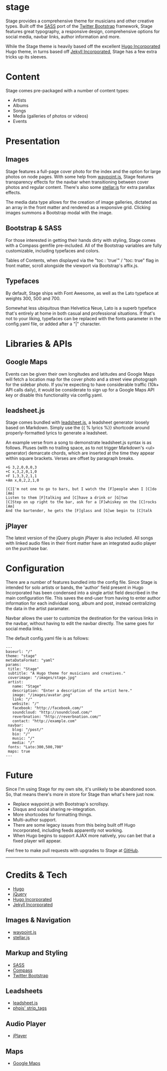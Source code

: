 stage
=====

Stage provides a comprehensive theme for musicians and other creative types. Built off the [SASS](http://sass-lang.com/) port of the [Twitter Bootstrap](http://getbootstrap.com/) framework, Stage features great typography, a responsive design, comprehensive options for social media, navbar links, author information and more.

While the Stage theme is heavily based off the excellent [Hugo Incorporated](https://github.com/nilproductions/hugo-incorporated) Hugo theme, in turns based off [Jekyll Incorporated](https://github.com/kippt/jekyll-incorporated), Stage has a few extra tricks up its sleeves.

# Content

Stage comes pre-packaged with a number of content types:

* Artists
* Albums
* Songs
* Media (galleries of photos or videos)
* Events

# Presentation

## Images

Stage features a full-page cover photo for the index and the option for large photos on node pages. With some help from [waypoint.js](http://imakewebthings.com/jquery-waypoints/), Stage features  transparency effects for the navbar when transitioning between cover photos and regular content. There's also some [stellar.js](http://markdalgleish.com/projects/stellar.js/) for extra parallax effects.

The media data type allows for the creation of image galleries, dictated as an array in the front matter and rendered as a responsive grid. Clicking images summons a Bootstrap modal with the image.

## Bootstrap & SASS

For those interested in getting their hands dirty with styling, Stage comes with a Compass gemfile  pre-included. All of the Bootstrap variables are fully customizable, including typefaces and colors.

Tables of Contents, when displayed via the "toc : 'true'" / "toc: true" flag in front matter, scroll alongside the viewport via Bootstrap's affix.js.

## Typefaces

By default, Stage ships with Font Awesome, as well as the Lato typeface at weights 300, 500 and 700.

Somewhat less ubiquitous than Helvetica Neue, Lato is a superb typeface that's entirely at home in both casual and professional situations. If that's not to your liking, typefaces can be replaced with the fonts parameter in the config.yaml file, or added after a "|" character.

# Libraries & APIs

## Google Maps

Events can be given their own longitudes and latitudes and Google Maps will fetch a location map for the cover photo and a street view photograph for the sidebar photo. If you're expecting to have considerable traffic (10k+ API calls daily), it would be considerate to sign up for a Google Maps API key or disable this functionality via config.yaml.

## leadsheet.js

Stage comes bundled with [leadsheet.js](https://github.com/gilesdring/js-leadsheet), a leadsheet generator loosely based on Markdown. Simply use the {{ % lyrics %}} shortcode around properly-formatted lyrics to generate a leadsheet.

An example verse from a song to demonstrate leadsheet.js syntax is as follows. Pluses (with no trailing space, as to not trigger Markdown's &lt;ul&gt; generator) demarcate chords, which are inserted at the time they appear within square brackets. Verses are offset by paragraph breaks.

```
+G 3,2,0,0,0,3
+C x,3,2,0,1,0
+F 1,3,3,2,1,1
+Am x,0,2,2,1,0

[C]I'm not one to go to bars, but I watch the [F]people when I [C]do [Am]
Listen to them [F]talking and [C]have a drink or [G]two
[C]Step on up right to the bar, ask for a [F]whiskey on the [C]rocks [Am]
And the bartender, he gets the [F]glass and [G]we begin to [C]talk
```

## jPlayer

The latest version of the jQuery plugin jPlayer is also included. All songs with linked audio files in their front matter have an integrated audio player on the purchase bar.

# Configuration

There are a number of features bundled into the config file. Since Stage is intended for solo artists or bands, the 'author' field present in Hugo Incorporated has been condensed into a single artist field described in the main configuration file. This saves the end-user from having to enter author information for each individual song, album and post, instead centralizing the data in the artist paramater.

Navbar allows the user to customize the destination for the various links in the navbar, without having to edit the navbar directly. The same goes for social media links.

The default config.yaml file is as follows:

```
---
baseurl: "/"
theme: "stage"
metaDataFormat: "yaml"
params:
 title: "Stage"
 subtitle: "A Hugo theme for musicians and creatives."
 coverimage: "/images/stage.jpg"
 artist:
   name: "Stage"
   description: "Enter a description of the artist here."
   image: "/images/avatar.png"
   link: "/"
   website: "/"
   facebook: "http://facebook.com/"
   soundcloud: "http://soundcloud.com/"
   reverbnation: "http://reverbnation.com/"
   contact: "http://example.com"
 navbar:
   blog: "/post/"
   bio: "/"
   music: "/"
   media: "/"
 fonts: "Lato:300,500,700"
 maps: true
---
```

# Future

Since I'm using Stage for my own site, it's unlikely to be abandoned soon. So, that means there's more in store for Stage than what's here just now.

- Replace waypoint.js with Bootstrap's scrollspy.
- Disqus and social sharing re-integration.
- More shortcodes for formatting things.
- Multi-author support.
- There are some legacy issues from this being built off Hugo Incorporated, including feeds apparently not working.
- When Hugo begins to support AJAX more natively, you can bet that a fixed player will appear.

Feel free to make pull requests with upgrades to Stage at [GitHub](http://github.com/noahlange/stage).

***

# Credits & Tech
* [Hugo](http://hugo.spf13.com)
* [jQuery](http://jquery.org)
* [Hugo Incorporated](https://github.com/nilproductions/hugo-incorporated)
* [Jekyll Incorporated](https://github.com/kippt/jekyll-incorporated)

## Images & Navigation
* [waypoint.js](http://imakewebthings.com/jquery-waypoints/)
* [stellar.js](http://markdalgleish.com/projects/stellar.js/)

## Markup and Styling
* [SASS](http://sass-lang.com/)
* [Compass](http://compass-style.org/)
* [Twitter Bootstrap](http://getbootstrap.com/)

## Leadsheets
* [leadsheet.js](https://github.com/gilesdring/js-leadsheet)
* [phpjs' strip_tags](https://github.com/kvz/phpjs)

## Audio Player
* [jPlayer](http://jplayer.org/)

## Maps
* [Google Maps](google.com/maps)
